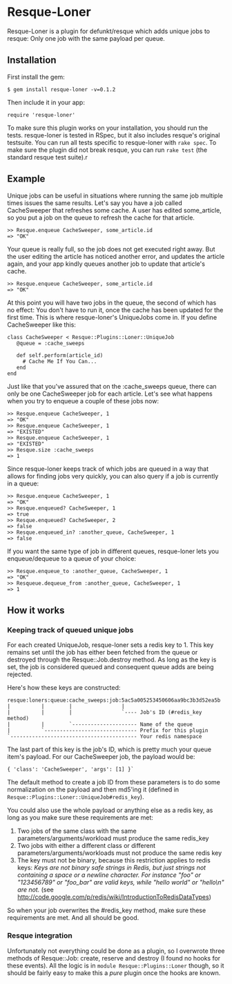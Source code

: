 
Resque-Loner
======

Resque-Loner is a plugin for defunkt/resque which adds unique jobs to resque: Only one job with the same payload per queue.


Installation
-------------

First install the gem:

    $ gem install resque-loner -v=0.1.2

Then include it in your app:

    require 'resque-loner'

To make sure this plugin works on your installation, you should run the tests. resque-loner is tested in RSpec, but it also includes resque's original testsuite. You can run all tests specific to resque-loner with `rake spec`. To make sure the plugin did not break resque, you can run `rake test` (the standard resque test suite).r

Example
--------

Unique jobs can be useful in situations where running the same job multiple times issues the same results. Let's say you have a job called CacheSweeper that refreshes some cache. A user has edited some_article, so you put a job on the queue to refresh the cache for that article.

    >> Resque.enqueue CacheSweeper, some_article.id
    => "OK"

Your queue is really full, so the job does not get executed right away. But the user editing the article has noticed another error, and updates the article again, and your app kindly queues another job to update that article's cache.

    >> Resque.enqueue CacheSweeper, some_article.id
    => "OK"

At this point you will have two jobs in the queue, the second of which has no effect: You don't have to run it, once the cache has been updated for the first time. This is where resque-loner's UniqueJobs come in. If you define CacheSweeper like this:

    class CacheSweeper < Resque::Plugins::Loner::UniqueJob
       @queue = :cache_sweeps

       def self.perform(article_id)
         # Cache Me If You Can...
       end
    end

Just like that you've assured that on the :cache_sweeps queue, there can only be one CacheSweeper job for each article. Let's see what happens when you try to enqueue a couple of these jobs now:

    >> Resque.enqueue CacheSweeper, 1
    => "OK"
    >> Resque.enqueue CacheSweeper, 1
    => "EXISTED"
    >> Resque.enqueue CacheSweeper, 1
    => "EXISTED"
    >> Resque.size :cache_sweeps
    => 1

Since resque-loner keeps track of which jobs are queued in a way that allows for finding jobs very quickly, you can also query if a job is currently in a queue:

    >> Resque.enqueue CacheSweeper, 1
    => "OK"
    >> Resque.enqueued? CacheSweeper, 1
    => true
    >> Resque.enqueued? CacheSweeper, 2
    => false
    >> Resque.enqueued_in? :another_queue, CacheSweeper, 1
    => false

If you want the same type of job in different queues, resque-loner lets you enqueue/dequeue to a queue of your choice:

    >> Resque.enqueue_to :another_queue, CacheSweeper, 1
    => "OK"
    >> Resqueue.dequeue_from :another_queue, CacheSweeper, 1
    => 1

How it works
--------

### Keeping track of queued unique jobs

For each created UniqueJob, resque-loner sets a redis key to 1. This key remains set until the job has either been fetched from the queue or destroyed through the Resque::Job.destroy method. As long as the key is set, the job is considered queued and consequent queue adds are being rejected.

Here's how these keys are constructed:

    resque:loners:queue:cache_sweeps:job:5ac5a005253450606aa9bc3b3d52ea5b
    |          |        |                |
    |          |        |                `---- Job's ID (#redis_key method)
    |          |        `--------------------- Name of the queue
    |          `------------------------------ Prefix for this plugin
    `----------------------------------------- Your redis namespace

The last part of this key is the job's ID, which is pretty much your queue item's payload. For our CacheSweeper job, the payload would be:

    { 'class': 'CacheSweeper', 'args': [1] }`

The default method to create a job ID from these parameters  is to do some normalization on the payload and then md5'ing it (defined in `Resque::Plugins::Loner::UniqueJob#redis_key`).

You could also use the whole payload or anything else as a redis key, as long as you make sure these requirements are met:

1. Two jobs of the same class with the same parameters/arguments/workload must produce the same redis_key
2. Two jobs with either a different class or different parameters/arguments/workloads must not produce the same redis key 
3. The key must not be binary, because this restriction applies to redis keys: *Keys are not binary safe strings in Redis, but just strings not containing a space or a newline character. For instance "foo" or "123456789" or "foo_bar" are valid keys, while "hello world" or "hello\n" are not.* (see http://code.google.com/p/redis/wiki/IntroductionToRedisDataTypes)

So when your job overwrites the #redis_key method, make sure these requirements are met. And all should be good.

### Resque integration

Unfortunately not everything could be done as a plugin, so I overwrote three methods of Resque::Job: create, reserve and destroy (I found no hooks for these events). All the logic is in `module Resque::Plugins::Loner` though, so it should be fairly easy to make this a *pure* plugin once the hooks are known.
